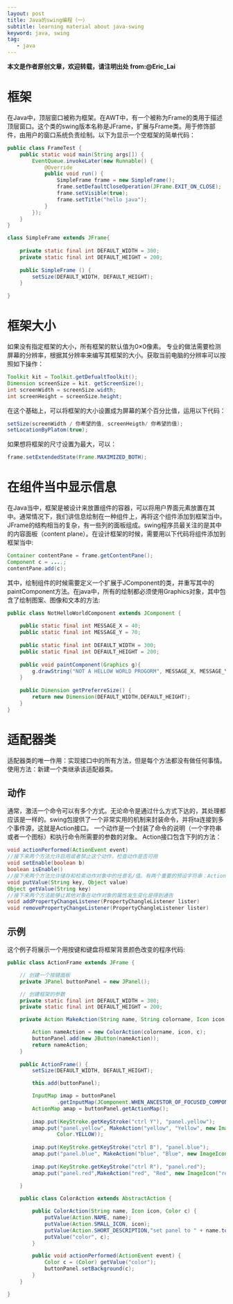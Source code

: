 ```yaml
---
layout: post
title: Java的swing编程（一）
subtitle: learning material about java-swing
keyword: java, swing
tag:
   - java
---
```

**本文是作者原创文章，欢迎转载，请注明出处 from:@Eric_Lai**
# 框架

在Java中，顶层窗口被称为框架。在AWT中，有一个被称为Frame的类用于描述顶层窗口。这个类的swing版本名称是JFrame，扩展与Frame类。用于修饰部件，由用户的窗口系统负责绘制。以下为显示一个空框架的简单代码：

```java
public class FrameTest {	
	public static void main(String args[]) {
		EventQueue.invokeLater(new Runnable() {			
			@Override
			public void run() {
				SimpleFrame frame = new SimpleFrame();
				frame.setDefaultCloseOperation(JFrame.EXIT_ON_CLOSE);
				frame.setVisible(true);
				frame.setTitle("hello java");				
			}
		});
	}
}
```

```java
class SimpleFrame extends JFrame{
	
	private static final int DEFAULT_WIDTH = 300;
	private static final int DEFAULT_HEIGHT = 200;
	
	public SimpleFrame () {
		setSize(DEFAULT_WIDTH, DEFAULT_HEIGHT);
	}
	
}
```

# 框架大小

如果没有指定框架的大小，所有框架的默认值为0×0像素。
专业的做法需要检测屏幕的分辨率，根据其分辨率来编写其框架的大小。获取当前电脑的分辨率可以按照如下操作：

```java
Toolkit kit = Toolkit.getDefualtToolkit();
Dimension screenSize = kit. getScreenSize();
int screenWidth = screenSize.width;
int screenHeight = screenSize.height;
```
在这个基础上，可以将框架的大小设置成为屏幕的某个百分比值，运用以下代码：

```java
setSize(screenWidth / 你希望的值, screenHeigth/ 你希望的值);
setLocationByPlatom(true);
```
如果想将框架的尺寸设置为最大，可以：

```java
frame.setExtendedState(Frame.MAXIMIZED_BOTH);
```

# 在组件当中显示信息

在Java当中，框架是被设计来放置组件的容器，可以将用户界面元素放置在其中。通常情况下，我们讲信息绘制在一种组件上，再将这个组件添加到框架当中。JFrame的结构相当的复杂，有一些列的面板组成。swing程序员最关注的是其中的内容面板（content plane）。在设计框架的时候，需要用以下代码将组件添加到框架当中:

```java
Container contentPane = frame.getContentPane();
Component c = ....;
contentPane.add(c);
```
其中，绘制组件的时候需要定义一个扩展于JComponent的类，并重写其中的paintComponent方法。在java中，所有的绘制都必须使用Graphics对象，其中包含了绘制图案、图像和文本的方法:

```java
public class NotHelloWorldComponent extends JComponent {
	
	public static final int MESSAGE_X = 40;
	public static final int MESSAGE_Y = 70;
	
	public static final int DEFAULT_WIDTH = 300;
	public static final int DEFAULT_HEIGHT = 200;
	
	public void paintComponent(Graphics g){
		g.drawString("NOT A HELLOW WORLD PROGORM", MESSAGE_X, MESSAGE_Y);
	}
	
	public Dimension getPreferreSize() {
		return new Dimension(DEFAULT_WIDTH,DEFAULT_HEIGHT);
	}
}
```
# 适配器类

适配器类的唯一作用：实现接口中的所有方法，但是每个方法都没有做任何事情。
使用方法：新建一个类继承该适配器类。
## 动作

通常，激活一个命令可以有多个方式。无论命令是通过什么方式下达的，其处理都应该是一样的。swing包提供了一个非常实用的机制来封装命令，并将ta连接到多个事件源，这就是Action接口。
一个动作是一个封装了命令的说明（一个字符串或者一个图标）和执行命令所需要的参数的对象。
Action接口包含下列的方法：

```java
void actionPerformed(ActionEvent event)
//接下来两个方法允许启用或者禁止这个动作，检查动作是否可用
void setEnable(boolean b)
boolean isEnable()
//接下来两个方法允许储存和检索动作对象中的任意名/值。有两个重要的预设字符串：Action.NAME和Action.SMALL_ICON
void putValue(String key, Object value)
Object getValue(String key)
//接下来两个方法能够让其他对象在动作对象的属性发生变化是得到通告
void addPropertyChangeListener(PropertyChangleListener lister)
void removePropertyChangeListener(PropertyChangleListener lister)
```

## 示例

这个例子将展示一个用按键和键盘将框架背景颜色改变的程序代码:

```java
public class ActionFrame extends JFrame {

	// 创建一个按键面板
	private JPanel buttonPanel = new JPanel();

	// 创建框架的参数
	private static final int DEFAULT_WIDTH = 300;
	private static final int DEFAULT_HEIGHT = 200;

	private Action MakeAction(String name, String colorname, Icon icon, Color c) {

		Action nameAction = new ColorAction(colorname, icon, c);
		buttonPanel.add(new JButton(nameAction));
		return nameAction;
	}
	
	public ActionFrame() {
		setSize(DEFAULT_WIDTH, DEFAULT_HEIGHT);

		this.add(buttonPanel);

		InputMap imap = buttonPanel
				.getInputMap(JComponent.WHEN_ANCESTOR_OF_FOCUSED_COMPONENT);
		ActionMap amap = buttonPanel.getActionMap();
		
		imap.put(KeyStroke.getKeyStroke("ctrl Y"), "panel.yellow");
		amap.put("panel.yellow", MakeAction("yellow", "Yellow", new ImageIcon("yellow-ball.gif"),
				Color.YELLOW));
		
		imap.put(KeyStroke.getKeyStroke("ctrl B"), "panel.blue");
		amap.put("panel.blue", MakeAction("blue", "Blue", new ImageIcon("blue-ball.gif"), Color.BLUE));
		
		imap.put(KeyStroke.getKeyStroke("ctrl R"), "panel.red");
		amap.put("panel.red",MakeAction("red", "Red", new ImageIcon("red-ball.gif"), Color.RED));
		
	}

	public class ColorAction extends AbstractAction {

		public ColorAction(String name, Icon icon, Color c) {
			putValue(Action.NAME, name);
			putValue(Action.SMALL_ICON, icon);
			putValue(Action.SHORT_DESCRIPTION,"set panel to " + name.toLowerCase());
			putValue("color", c);
		}

		public void actionPerformed(ActionEvent event) {
			Color c = (Color) getValue("color");
			buttonPanel.setBackground(c);
		}
	}

}
```


